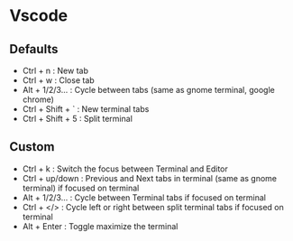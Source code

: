 # Vscode

## Defaults

- Ctrl + n           : New tab
- Ctrl + w           : Close tab
- Alt + 1/2/3...     : Cycle between tabs (same as gnome terminal, google chrome)
- Ctrl + Shift + `   : New terminal tabs
- Ctrl + Shift + 5   : Split terminal

## Custom

- Ctrl + k           : Switch the focus between Terminal and Editor
- Ctrl + up/down     : Previous and Next tabs in terminal (same as gnome terminal) if focused on terminal
- Alt + 1/2/3...     : Cycle between Terminal tabs if focused on terminal
- Ctrl + </>         : Cycle left or right between split terminal tabs if focused on terminal
- Alt + Enter        : Toggle maximize the terminal